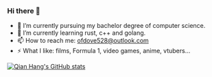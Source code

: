 ### Hi there 👋



- 🔭 I’m currently pursuing my bachelor degree of computer science. 
- 🌱 I’m currently learning rust, c++ and golang.
- 📫 How to reach me: ofdove528@outlook.com
- ⚡ What I like: films, Formula 1, video games, anime, vtubers...  

[![Qian Hang's GitHub stats](https://github-readme-stats.vercel.app/api?username=ofdove)](https://github.com/anuraghazra/github-readme-stats)
